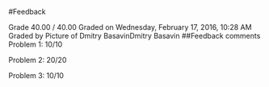 #Feedback

Grade		40.00 / 40.00
Graded on	Wednesday, February 17, 2016, 10:28 AM
Graded by	Picture of Dmitry BasavinDmitry Basavin
##Feedback comments	
Problem 1: 10/10

Problem 2: 20/20

Problem 3: 10/10
